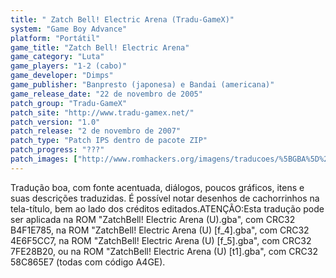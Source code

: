 ```yaml
---
title: " Zatch Bell! Electric Arena (Tradu-GameX)"
system: "Game Boy Advance"
platform: "Portátil"
game_title: "Zatch Bell! Electric Arena"
game_category: "Luta"
game_players: "1-2 (cabo)"
game_developer: "Dimps"
game_publisher: "Banpresto (japonesa) e Bandai (americana)"
game_release_date: "22 de novembro de 2005"
patch_group: "Tradu-GameX"
patch_site: "http://www.tradu-gamex.net/"
patch_version: "1.0"
patch_release: "2 de novembro de 2007"
patch_type: "Patch IPS dentro de pacote ZIP"
patch_progress: "???"
patch_images: ["http://www.romhackers.org/imagens/traducoes/%5BGBA%5D%20Zatch%20Bell!%20Electric%20Arena%20-%20Tradu-GameX%20-%201.png","http://www.romhackers.org/imagens/traducoes/%5BGBA%5D%20Zatch%20Bell!%20Electric%20Arena%20-%20Tradu-GameX%20-%202.png","http://www.romhackers.org/imagens/traducoes/%5BGBA%5D%20Zatch%20Bell!%20Electric%20Arena%20-%20Tradu-GameX%20-%203.png"]
---
```

Tradução boa, com fonte acentuada, diálogos, poucos gráficos, itens e suas descrições traduzidas. É possível notar desenhos de cachorrinhos na tela-título, bem ao lado dos créditos editados.ATENÇÃO:Esta tradução pode ser aplicada na ROM "ZatchBell! Electric Arena (U).gba", com CRC32 B4F1E785, na ROM "ZatchBell! Electric Arena (U) [f_4].gba", com CRC32 4E6F5CC7, na ROM "ZatchBell! Electric Arena (U) [f_5].gba", com CRC32 7FE28B20, ou na ROM "ZatchBell! Electric Arena (U) [t1].gba", com CRC32 58C865E7 (todas com código A4GE).
